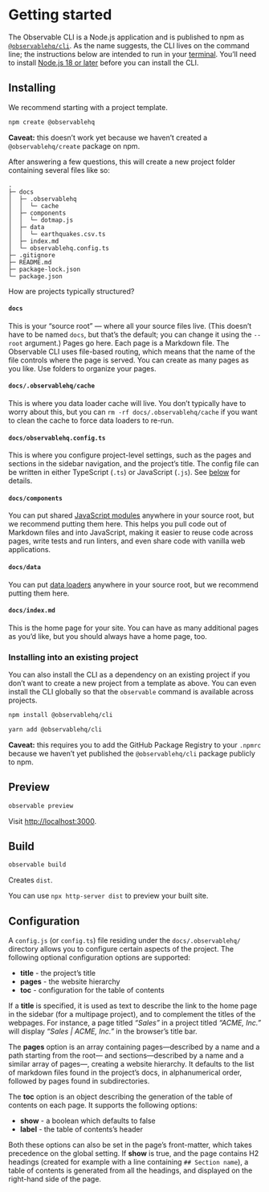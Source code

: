 # Getting started

The Observable CLI is a Node.js application and is published to npm as [`@observablehq/cli`](https://www.npmjs.com/package/@observablehq/cli). As the name suggests, the CLI lives on the command line; the instructions below are intended to run in your [terminal](https://support.apple.com/guide/terminal/open-or-quit-terminal-apd5265185d-f365-44cb-8b09-71a064a42125/mac). You’ll need to install [Node.js 18 or later](https://nodejs.org/) before you can install the CLI.

## Installing

We recommend starting with a project template.

```sh
npm create @observablehq
```

**Caveat:** this doesn’t work yet because we haven’t created a `@observablehq/create` package on npm.

After answering a few questions, this will create a new project folder containing several files like so:

```
.
├─ docs
│  ├─ .observablehq
│  │  └─ cache
│  ├─ components
│  │  └─ dotmap.js
│  ├─ data
│  │  └─ earthquakes.csv.ts
│  ├─ index.md
│  └─ observablehq.config.ts
├─ .gitignore
├─ README.md
├─ package-lock.json
└─ package.json
```

How are projects typically structured?

#### `docs`

This is your “source root” — where all your source files live. (This doesn’t have to be named `docs`, but that’s the default; you can change it using the `--root` argument.) Pages go here. Each page is a Markdown file. The Observable CLI uses file-based routing, which means that the name of the file controls where the page is served. You can create as many pages as you like. Use folders to organize your pages.

#### `docs/.observablehq/cache`

This is where you data loader cache will live. You don’t typically have to worry about this, but you can `rm -rf docs/.observablehq/cache` if you want to clean the cache to force data loaders to re-run.

#### `docs/observablehq.config.ts`

This is where you configure project-level settings, such as the pages and sections in the sidebar navigation, and the project’s title. The config file can be written in either TypeScript (`.ts`) or JavaScript (`.js`). See [below](#configuration) for details.

#### `docs/components`

You can put shared [JavaScript modules](./javascript/imports) anywhere in your source root, but we recommend putting them here. This helps you pull code out of Markdown files and into JavaScript, making it easier to reuse code across pages, write tests and run linters, and even share code with vanilla web applications.

#### `docs/data`

You can put [data loaders](./loaders) anywhere in your source root, but we recommend putting them here.

#### `docs/index.md`

This is the home page for your site. You can have as many additional pages as you’d like, but you should always have a home page, too.

### Installing into an existing project

You can also install the CLI as a dependency on an existing project if you don’t want to create a new project from a template as above. You can even install the CLI globally so that the `observable` command is available across projects.

```sh
npm install @observablehq/cli
```

```sh
yarn add @observablehq/cli
```

**Caveat:** this requires you to add the GitHub Package Registry to your `.npmrc` because we haven’t yet published the `@observablehq/cli` package publicly to npm.

## Preview

```sh
observable preview
```

Visit <http://localhost:3000>.

## Build

```sh
observable build
```

Creates `dist`.

You can use `npx http-server dist` to preview your built site.

## Configuration

A `config.js` (or `config.ts`) file residing under the `docs/.observablehq/` directory allows you to configure certain aspects of the project. The following optional configuration options are supported:

- **title** - the project’s title
- **pages** - the website hierarchy
- **toc** - configuration for the table of contents

If a **title** is specified, it is used as text to describe the link to the home page in the sidebar (for a multipage project), and to complement the titles of the webpages. For instance, a page titled _“Sales”_ in a project titled _“ACME, Inc.”_ will display _“Sales | ACME, Inc.”_ in the browser’s title bar.

The **pages** option is an array containing pages—described by a name and a path starting from the root— and sections—described by a name and a similar array of pages—, creating a website hierarchy. It defaults to the list of markdown files found in the project’s docs, in alphanumerical order, followed by pages found in subdirectories.

The **toc** option is an object describing the generation of the table of contents on each page. It supports the following options:

- **show** - a boolean which defaults to false
- **label** - the table of contents’s header

Both these options can also be set in the page’s front-matter, which takes precedence on the global setting. If **show** is true, and the page contains H2 headings (created for example with a line containing `## Section name`), a table of contents is generated from all the headings, and displayed on the right-hand side of the page.
